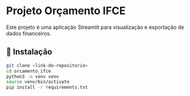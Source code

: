 # Projeto Orçamento IFCE

Este projeto é uma aplicação Streamlit para visualização e exportação de dados financeiros.

## 🔧 Instalação
```bash
git clone <link-do-repositorio>
cd orcamento_ifce
python3 -m venv venv
source venv/bin/activate
pip install -r requirements.txt
